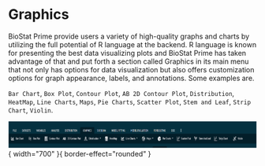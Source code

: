# Graphics

BioStat Prime provide users a variety of high-quality graphs and charts by utilizing the full potential of R language at the backend. R language is known for presenting the best data visualizing plots and BioStat Prime has taken advantage of that and put forth a section called Graphics in its main menu that not only has options for data visualization but also offers customization options for graph appearance, labels, and annotations. Some examples are.

`Bar Chart`, `Box Plot`, `Contour Plot`, `AB 2D Contour Plot`, `Distribution`, `HeatMap`, `Line Charts`, `Maps`, `Pie Charts`, `Scatter Plot`, `Stem and Leaf`, `Strip Chart`, `Violin`.

![alt text](screenshots/image165.png){ width="700" }{ border-effect="rounded" }
